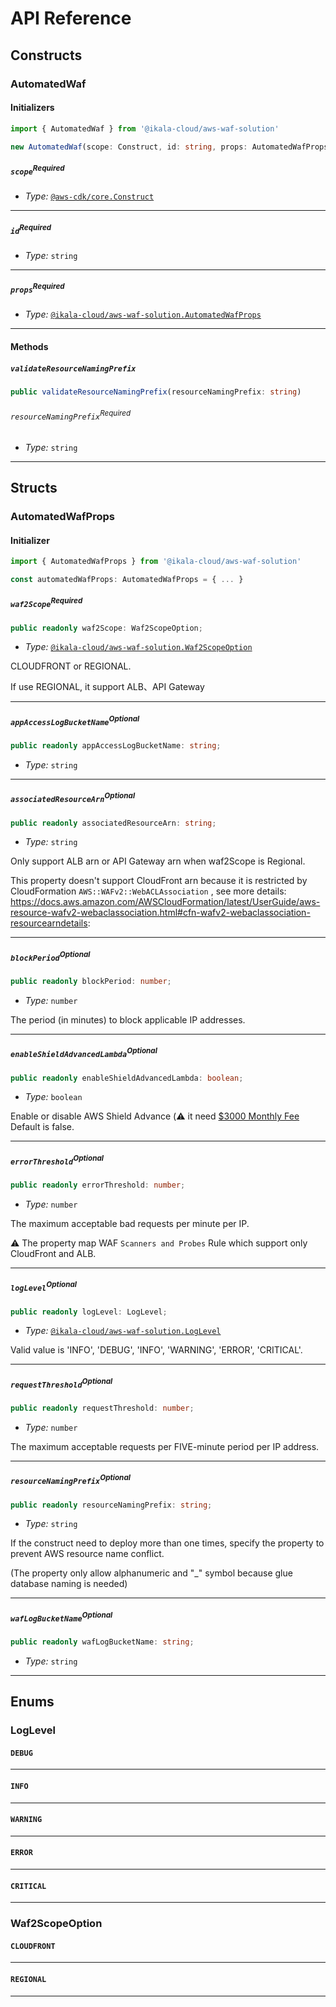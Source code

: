 # API Reference <a name="API Reference"></a>

## Constructs <a name="Constructs"></a>

### AutomatedWaf <a name="@ikala-cloud/aws-waf-solution.AutomatedWaf"></a>

#### Initializers <a name="@ikala-cloud/aws-waf-solution.AutomatedWaf.Initializer"></a>

```typescript
import { AutomatedWaf } from '@ikala-cloud/aws-waf-solution'

new AutomatedWaf(scope: Construct, id: string, props: AutomatedWafProps)
```

##### `scope`<sup>Required</sup> <a name="@ikala-cloud/aws-waf-solution.AutomatedWaf.parameter.scope"></a>

- *Type:* [`@aws-cdk/core.Construct`](#@aws-cdk/core.Construct)

---

##### `id`<sup>Required</sup> <a name="@ikala-cloud/aws-waf-solution.AutomatedWaf.parameter.id"></a>

- *Type:* `string`

---

##### `props`<sup>Required</sup> <a name="@ikala-cloud/aws-waf-solution.AutomatedWaf.parameter.props"></a>

- *Type:* [`@ikala-cloud/aws-waf-solution.AutomatedWafProps`](#@ikala-cloud/aws-waf-solution.AutomatedWafProps)

---

#### Methods <a name="Methods"></a>

##### `validateResourceNamingPrefix` <a name="@ikala-cloud/aws-waf-solution.AutomatedWaf.validateResourceNamingPrefix"></a>

```typescript
public validateResourceNamingPrefix(resourceNamingPrefix: string)
```

###### `resourceNamingPrefix`<sup>Required</sup> <a name="@ikala-cloud/aws-waf-solution.AutomatedWaf.parameter.resourceNamingPrefix"></a>

- *Type:* `string`

---




## Structs <a name="Structs"></a>

### AutomatedWafProps <a name="@ikala-cloud/aws-waf-solution.AutomatedWafProps"></a>

#### Initializer <a name="[object Object].Initializer"></a>

```typescript
import { AutomatedWafProps } from '@ikala-cloud/aws-waf-solution'

const automatedWafProps: AutomatedWafProps = { ... }
```

##### `waf2Scope`<sup>Required</sup> <a name="@ikala-cloud/aws-waf-solution.AutomatedWafProps.property.waf2Scope"></a>

```typescript
public readonly waf2Scope: Waf2ScopeOption;
```

- *Type:* [`@ikala-cloud/aws-waf-solution.Waf2ScopeOption`](#@ikala-cloud/aws-waf-solution.Waf2ScopeOption)

CLOUDFRONT or REGIONAL.

If use REGIONAL, it support ALB、API Gateway

---

##### `appAccessLogBucketName`<sup>Optional</sup> <a name="@ikala-cloud/aws-waf-solution.AutomatedWafProps.property.appAccessLogBucketName"></a>

```typescript
public readonly appAccessLogBucketName: string;
```

- *Type:* `string`

---

##### `associatedResourceArn`<sup>Optional</sup> <a name="@ikala-cloud/aws-waf-solution.AutomatedWafProps.property.associatedResourceArn"></a>

```typescript
public readonly associatedResourceArn: string;
```

- *Type:* `string`

Only support ALB arn or API Gateway arn when waf2Scope is Regional.

This property doesn't support CloudFront arn because it is restricted by CloudFormation `AWS::WAFv2::WebACLAssociation` , see more details: https://docs.aws.amazon.com/AWSCloudFormation/latest/UserGuide/aws-resource-wafv2-webaclassociation.html#cfn-wafv2-webaclassociation-resourcearndetails:

---

##### `blockPeriod`<sup>Optional</sup> <a name="@ikala-cloud/aws-waf-solution.AutomatedWafProps.property.blockPeriod"></a>

```typescript
public readonly blockPeriod: number;
```

- *Type:* `number`

The period (in minutes) to block applicable IP addresses.

---

##### `enableShieldAdvancedLambda`<sup>Optional</sup> <a name="@ikala-cloud/aws-waf-solution.AutomatedWafProps.property.enableShieldAdvancedLambda"></a>

```typescript
public readonly enableShieldAdvancedLambda: boolean;
```

- *Type:* `boolean`

Enable or disable AWS Shield Advance (:warning: it need [$3000 Monthly Fee](https://aws.amazon.com/shield/pricing/?nc1=h_ls) Default is false.

---

##### `errorThreshold`<sup>Optional</sup> <a name="@ikala-cloud/aws-waf-solution.AutomatedWafProps.property.errorThreshold"></a>

```typescript
public readonly errorThreshold: number;
```

- *Type:* `number`

The maximum acceptable bad requests per minute per IP.

:warning: The property map WAF `Scanners and Probes` Rule which support only CloudFront and ALB.

---

##### `logLevel`<sup>Optional</sup> <a name="@ikala-cloud/aws-waf-solution.AutomatedWafProps.property.logLevel"></a>

```typescript
public readonly logLevel: LogLevel;
```

- *Type:* [`@ikala-cloud/aws-waf-solution.LogLevel`](#@ikala-cloud/aws-waf-solution.LogLevel)

Valid value is 'INFO', 'DEBUG', 'INFO', 'WARNING', 'ERROR', 'CRITICAL'.

---

##### `requestThreshold`<sup>Optional</sup> <a name="@ikala-cloud/aws-waf-solution.AutomatedWafProps.property.requestThreshold"></a>

```typescript
public readonly requestThreshold: number;
```

- *Type:* `number`

The maximum acceptable requests per FIVE-minute period per IP address.

---

##### `resourceNamingPrefix`<sup>Optional</sup> <a name="@ikala-cloud/aws-waf-solution.AutomatedWafProps.property.resourceNamingPrefix"></a>

```typescript
public readonly resourceNamingPrefix: string;
```

- *Type:* `string`

If the construct need to deploy more than one times, specify the property to prevent AWS resource name conflict.

(The property only allow alphanumeric and "_" symbol because glue database naming is needed)

---

##### `wafLogBucketName`<sup>Optional</sup> <a name="@ikala-cloud/aws-waf-solution.AutomatedWafProps.property.wafLogBucketName"></a>

```typescript
public readonly wafLogBucketName: string;
```

- *Type:* `string`

---



## Enums <a name="Enums"></a>

### LogLevel <a name="LogLevel"></a>

#### `DEBUG` <a name="@ikala-cloud/aws-waf-solution.LogLevel.DEBUG"></a>

---


#### `INFO` <a name="@ikala-cloud/aws-waf-solution.LogLevel.INFO"></a>

---


#### `WARNING` <a name="@ikala-cloud/aws-waf-solution.LogLevel.WARNING"></a>

---


#### `ERROR` <a name="@ikala-cloud/aws-waf-solution.LogLevel.ERROR"></a>

---


#### `CRITICAL` <a name="@ikala-cloud/aws-waf-solution.LogLevel.CRITICAL"></a>

---


### Waf2ScopeOption <a name="Waf2ScopeOption"></a>

#### `CLOUDFRONT` <a name="@ikala-cloud/aws-waf-solution.Waf2ScopeOption.CLOUDFRONT"></a>

---


#### `REGIONAL` <a name="@ikala-cloud/aws-waf-solution.Waf2ScopeOption.REGIONAL"></a>

---

